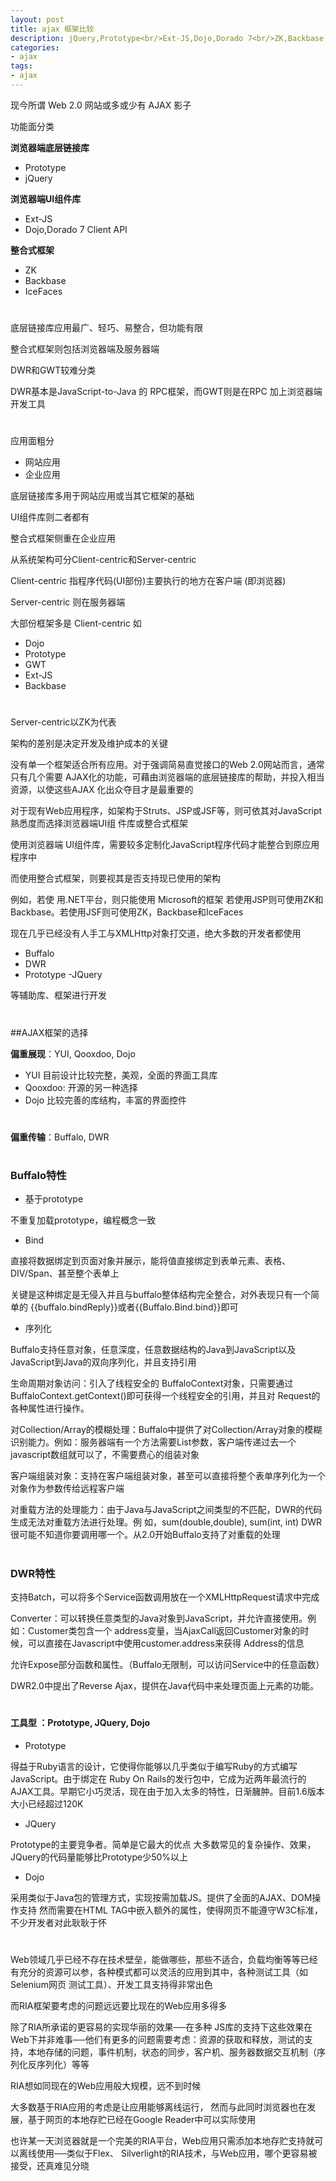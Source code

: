 ```yaml
---
layout: post
title: ajax 框架比较
description: jQuery,Prototype<br/>Ext-JS,Dojo,Dorado 7<br/>ZK,Backbase,IceFaces<br/>DWR,GWT
categories:
- ajax
tags:
- ajax
---
```


现今所谓 Web 2.0 网站或多或少有 AJAX 影子 

功能面分类

**浏览器端底层链接库**

- Prototype
- jQuery

**浏览器端UI组件库**

- Ext-JS
- Dojo,Dorado 7 Client API

**整合式框架**

- ZK
- Backbase
- IceFaces

# 

底层链接库应用最广、轻巧、易整合，但功能有限

整合式框架则包括浏览器端及服务器端

DWR和GWT较难分类

DWR基本是JavaScript-to-Java 的 RPC框架，而GWT则是在RPC 加上浏览器端开发工具

# 

应用面粗分

- 网站应用
- 企业应用

底层链接库多用于网站应用或当其它框架的基础

UI组件库则二者都有

整合式框架侧重在企业应用

从系统架构可分Client-centric和Server-centric

Client-centric 指程序代码(UI部份)主要执行的地方在客户端 (即浏览器)

Server-centric 则在服务器端

大部份框架多是 Client-centric 如

- Dojo
- Prototype
- GWT
- Ext-JS
- Backbase

# 

Server-centric以ZK为代表

架构的差别是决定开发及维护成本的关键

没有单一个框架适合所有应用。对于强调简易直觉接口的Web 2.0网站而言，通常只有几个需要 AJAX化的功能，可藉由浏览器端的底层链接库的帮助，并投入相当资源，以使这些AJAX 化出众夺目才是最重要的

对于现有Web应用程序，如架构于Struts、JSP或JSF等，则可依其对JavaScript熟悉度而选择浏览器端UI组 件库或整合式框架

使用浏览器端 UI组件库，需要较多定制化JavaScript程序代码才能整合到原应用程序中

而使用整合式框架，则要视其是否支持现已使用的架构

例如，若使 用.NET平台，则只能使用 Microsoft的框架
若使用JSP则可使用ZK和Backbase。若使用JSF则可使用ZK，Backbase和IceFaces

现在几乎已经没有人手工与XMLHttp对象打交道，绝大多数的开发者都使用
- Buffalo
- DWR
- Prototype
-JQuery

等辅助库、框架进行开发

# 

##AJAX框架的选择

**偏重展现**：YUI, Qooxdoo, Dojo 

- YUI    目前设计比较完整，美观，全面的界面工具库 
- Qooxdoo:    开源的另一种选择 
- Dojo    比较完善的库结构，丰富的界面控件

# 

**偏重传输**：Buffalo, DWR

# 
### Buffalo特性

- 基于prototype
  
不重复加载prototype，编程概念一致

- Bind

直接将数据绑定到页面对象并展示，能将值直接绑定到表单元素、表格、 DIV/Span、甚至整个表单上

关键是这种绑定是无侵入并且与buffalo整体结构完全整合，对外表现只有一个简单的 {{buffalo.bindReply}}或者{{Buffalo.Bind.bind}}即可 

- 序列化

Buffalo支持任意对象，任意深度，任意数据结构的Java到JavaScript以及JavaScript到Java的双向序列化，并且支持引用

生命周期对象访问：引入了线程安全的 BuffaloContext对象，只需要通过BuffaloContext.getContext()即可获得一个线程安全的引用，并且对 Request的各种属性进行操作。 

对Collection/Array的模糊处理：Buffalo中提供了对Collection/Array对象的模糊识别能力。例如：服务器端有一个方法需要List参数，客户端传递过去一个javascript数组就可以了，不需要费心的组装对象

客户端组装对象：支持在客户端组装对象，甚至可以直接将整个表单序列化为一个对象作为参数传给远程客户端 

对重载方法的处理能力：由于Java与JavaScript之间类型的不匹配，DWR的代码生成无法对重载方法进行处理。例 如，sum(double,double), sum(int, int) DWR很可能不知道你要调用哪一个。从2.0开始Buffalo支持了对重载的处理

# 

### DWR特性 

支持Batch，可以将多个Service函数调用放在一个XMLHttpRequest请求中完成

Converter：可以转换任意类型的Java对象到JavaScript，并允许直接使用。例如：Customer类包含一个 address变量，当AjaxCall返回Customer对象的时候，可以直接在Javascript中使用customer.address来获得 Address的信息

允许Expose部分函数和属性。（Buffalo无限制，可以访问Service中的任意函数） 

DWR2.0中提出了Reverse Ajax，提供在Java代码中来处理页面上元素的功能。

# 


#### 工具型 ：Prototype, JQuery, Dojo 

- Prototype

得益于Ruby语言的设计，它使得你能够以几乎类似于编写Ruby的方式编写JavaScript。由于绑定在 Ruby On Rails的发行包中，它成为近两年最流行的AJAX工具。早期它小巧灵活，现在由于加入太多的特性，日渐臃肿。目前1.6版本大小已经超过120K

- JQuery

Prototype的主要竞争者。简单是它最大的优点
大多数常见的复杂操作、效果，JQuery的代码量能够比Prototype少50%以上

- Dojo

采用类似于Java包的管理方式，实现按需加载JS。提供了全面的AJAX、DOM操作支持
然而需要在HTML TAG中嵌入额外的属性，使得网页不能遵守W3C标准，不少开发者对此耿耿于怀

# 

   Web领域几乎已经不存在技术壁垒，能做哪些，那些不适合，负载均衡等等已经有充分的资源可以参，各种模式都可以灵活的应用到其中，各种测试工具（如Selenium网页 测试工具）、开发工具支持得非常出色

   而RIA框架要考虑的问题远远要比现在的Web应用多得多

   除了RIA所承诺的更容易的实现华丽的效果──在多种 JS库的支持下这些效果在Web下并非难事──他们有更多的问题需要考虑：资源的获取和释放，测试的支持，本地存储的问题，事件机制，状态的同步，客户机、服务器数据交互机制（序列化反序列化）等等

   RIA想如同现在的Web应用般大规模，远不到时候

   大多数基于RIA应用的考虑是让应用能够离线运行， 然而与此同时浏览器也在发展，基于网页的本地存贮已经在Google Reader中可以实际使用

   也许某一天浏览器就是一个完美的RIA平台，Web应用只需添加本地存贮支持就可以离线使用──类似于Flex、 Silverlight的RIA技术，与Web应用，哪个更容易被接受，还真难见分晓

